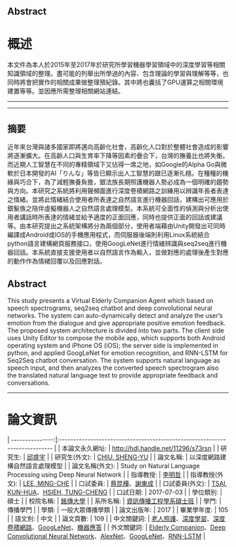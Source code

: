 ## Abstract
# 概述

本文件為本人於2015年至2017年於研究所學習機器學習領域中的深度學習等相關知識領域的整理。盡可能的列舉出所學過的內容、包含理論的學習與理解等等，也同時將會把實作的相關成果做整理預紀錄。其中將也囊括了GPU運算之相關環境建置等等。並因應所需整理相關網站連結。
<br />

---

---

## 摘要

近年來台灣與諸多國家即將邁向高齡化社會，高齡化人口對於整體社會造成的影響將逐漸擴大。在高齡人口與生育率下降等因素的疊合下，台灣的撫養比也將失衡。而近期人工智慧在不同的專精領域下又佔得一席之地，如Google的Alpha Go與微軟於日本開發的AI「りんな」等皆已顯示出人工智慧的跟已逐漸扎穩。在種種的機緣與巧合下，為了減輕撫養負擔，銀法族長期照護機器人勢必成為一個明確的趨勢與方向。本研究之系統將利用聲頻圖進行深度卷積網路之訓練用以辨識年長者表達之情緒。並將此情緒結合使用者所表達之自然語言進行機器回話，建構出可應用於銀髮族之陪伴虛擬機器人之自然語言處理模型。本系統可全面性的偵測與分析出使用者講話時所表達的情緒並給予適度的正面回應，同時也提供正面的回話或建議等。由本研究提出之系統架構將分為兩個部分，使用者端藉由Unity開發出可同時編譯成Android或IOS的手機應用程式，而伺服器後端則利用Linux系統結合python語言建構網頁服務接口，使用GoogLeNet進行情緒辨識與seq2seq進行機器回話。本系統直接支援使用者以自然語言作為輸入，並做對應的處理後產生對應的動作作為情緒回覆以及回應對話。

## Abstract

This study presents a Virtual Elderly Companion Agent which based on speech spectrograms, seq2seq chatbot and deep convolutional neural networks. The system can auto-dynamically detect and analyze the user’s emotion from the dialogue and give appropriate positive emotion feedback. The proposed system architecture is divided into two parts. The client side uses Unity Editor to compose the mobile app, which supports both Android operating system and iPhone OS (iOS); the server side is implemented in python, and applied GoogLeNet for emotion recognition, and RNN-LSTM for Seq2Seq chatbot conversation. The system supports natural language as speech input, and then analyzes the converted speech spectrogram also the translated natural language text to provide appropriate feedback and conversations.

---

# 論文資訊

| ---------------:|:--------------------------------------------------------------------------- |
| 本論文永久網址:  | http://hdl.handle.net/11296/s73rsn |
| 研究生:    | [邱盛宇](https://ndltd.ncl.edu.tw/cgi-bin/gs32/gsweb.cgi/ccd=xAGuAl/search?q=auc=%22%E9%82%B1%E7%9B%9B%E5%AE%87%22.&searchmode=basic) |
| 研究生(外文):   | [CHIU, SHENG-YU](https://ndltd.ncl.edu.tw/cgi-bin/gs32/gsweb.cgi/ccd=xAGuAl/search?q=aue=%22CHIU%2C%20SHENG-YU%22.&searchmode=basic) |
| 論文名稱:    | 以深度網路建構自然語言處理模型 |
| 論文名稱(外文):  | Study on Natural Language Processing using Deep Neural Network |
| 指導教授:    | [李明哲](https://ndltd.ncl.edu.tw/cgi-bin/gs32/gsweb.cgi/ccd=xAGuAl/search?q=adc=%22%E6%9D%8E%E6%98%8E%E5%93%B2%22.&searchmode=basic) |
| 指導教授(外文):  | [LEE, MING-CHE](https://ndltd.ncl.edu.tw/cgi-bin/gs32/gsweb.cgi/ccd=xAGuAl/search?q=ade=%22LEE%2C%20MING-CHE%22.&searchmode=basic) |
| 口試委員:    | [蔡昆樺](https://ndltd.ncl.edu.tw/cgi-bin/gs32/gsweb.cgi/ccd=xAGuAl/search?q=sayc=%22%E8%94%A1%E6%98%86%E6%A8%BA%22.&searchmode=basic)、[謝東成](https://ndltd.ncl.edu.tw/cgi-bin/gs32/gsweb.cgi/ccd=xAGuAl/search?q=sayc=%22%E8%AC%9D%E6%9D%B1%E6%88%90%22.&searchmode=basic) |
| 口試委員(外文):  | [TSAI, KUN-HUA](https://ndltd.ncl.edu.tw/cgi-bin/gs32/gsweb.cgi/ccd=xAGuAl/search?q=saye=%22TSAI%2C%20KUN-HUA%22.&searchmode=basic)、[HSIEH, TUNG-CHENG](https://ndltd.ncl.edu.tw/cgi-bin/gs32/gsweb.cgi/ccd=xAGuAl/search?q=saye=%22HSIEH%2C%20TUNG-CHENG%22.&searchmode=basic) |
| 口試日期:    | 2017-07-03 |
| 學位類別:    | 碩士 |
| 校院名稱:    | [銘傳大學](https://ndltd.ncl.edu.tw/cgi-bin/gs32/gsweb.cgi/ccd=xAGuAl/search?q=sc=%22%E9%8A%98%E5%82%B3%E5%A4%A7%E5%AD%B8%22.&searchmode=basic) |
| 系所名稱:    | [資訊傳播工程學系碩士班](https://ndltd.ncl.edu.tw/cgi-bin/gs32/gsweb.cgi/ccd=xAGuAl/search?q=dp=%22%E8%B3%87%E8%A8%8A%E5%82%B3%E6%92%AD%E5%B7%A5%E7%A8%8B%E5%AD%B8%E7%B3%BB%E7%A2%A9%E5%A3%AB%E7%8F%AD%22.&searchmode=basic) |
| 學門:     | 傳播學門 |
| 學類:     | 一般大眾傳播學類 |
| 論文出版年:   | 2017 |
| 畢業學年度:   | 105 |
| 語文別:    | 中文 |
| 論文頁數:    | 109 |
| 中文關鍵詞:   | [老人照護](https://ndltd.ncl.edu.tw/cgi-bin/gs32/gsweb.cgi/ccd=xAGuAl/search?q=kwc=%22%E8%80%81%E4%BA%BA%E7%85%A7%E8%AD%B7%22.&searchmode=basic)、[深度學習](https://ndltd.ncl.edu.tw/cgi-bin/gs32/gsweb.cgi/ccd=xAGuAl/search?q=kwc=%22%E6%B7%B1%E5%BA%A6%E5%AD%B8%E7%BF%92%22.&searchmode=basic)、[深度卷積網路](https://ndltd.ncl.edu.tw/cgi-bin/gs32/gsweb.cgi/ccd=xAGuAl/search?q=kwc=%22%E6%B7%B1%E5%BA%A6%E5%8D%B7%E7%A9%8D%E7%B6%B2%E8%B7%AF%22.&searchmode=basic)、[GoogLeNet](https://ndltd.ncl.edu.tw/cgi-bin/gs32/gsweb.cgi/ccd=xAGuAl/search?q=kwc=%22GoogLeNet%22.&searchmode=basic)、[機器應答](https://ndltd.ncl.edu.tw/cgi-bin/gs32/gsweb.cgi/ccd=xAGuAl/search?q=kwc=%22%E6%A9%9F%E5%99%A8%E6%87%89%E7%AD%94%22.&searchmode=basic) |
| 外文關鍵詞:   | [Elderly Companion](https://ndltd.ncl.edu.tw/cgi-bin/gs32/gsweb.cgi/ccd=xAGuAl/search?q=kwe=%22Elderly%20Companion%22.&searchmode=basic)、[Deep Convolutional Neural Network](https://ndltd.ncl.edu.tw/cgi-bin/gs32/gsweb.cgi/ccd=xAGuAl/search?q=kwe=%22Deep%20Convolutional%20Neural%20Network%22.&searchmode=basic)、[AlexNet](https://ndltd.ncl.edu.tw/cgi-bin/gs32/gsweb.cgi/ccd=xAGuAl/search?q=kwe=%22AlexNet%22.&searchmode=basic)、[GoogLeNet](https://ndltd.ncl.edu.tw/cgi-bin/gs32/gsweb.cgi/ccd=xAGuAl/search?q=kwe=%22GoogLeNet%22.&searchmode=basic)、[RNN-LSTM](https://ndltd.ncl.edu.tw/cgi-bin/gs32/gsweb.cgi/ccd=xAGuAl/search?q=kwe=%22RNN-LSTM%22.&searchmode=basic) |